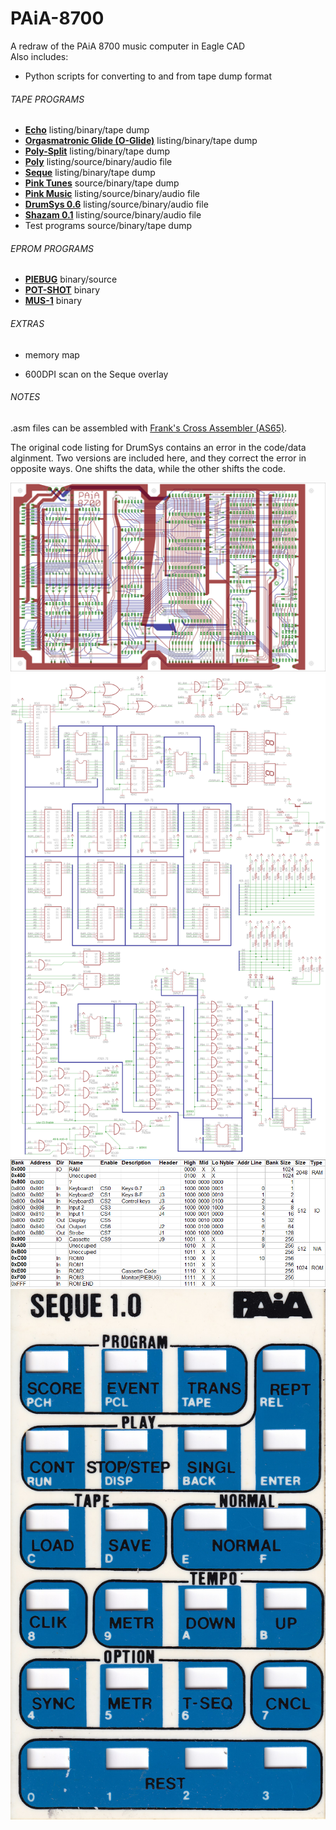 # PAiA-8700
A redraw of the PAiA 8700 music computer in Eagle CAD</br>
Also includes:</br>
 - Python scripts for converting to and from tape dump format

 ###### TAPE PROGRAMS ######
 - [**Echo**](Tape%20Programs/Echo/) listing/binary/tape dump
 - [**Orgasmatronic Glide (O-Glide)**](Tape%20Programs/O-Glide) listing/binary/tape dump
 - [**Poly-Split**](Tape%20Programs/Poly-Split/) listing/binary/tape dump
 - [**Poly**](Tape%20Programs/Poly/) listing/source/binary/audio file
 - [**Seque**](Tape%20Programs/Seque/) listing/binary/tape dump
 - [**Pink Tunes**](Tape%20Programs/Pink%20Tunes/) source/binary/tape dump
 - [**Pink Music**](Tape%20Programs/Pink%20Music/) listing/source/binary/audio file
 - [**DrumSys 0.6**](Tape%20Programs/DRUMSYS%2006/) listing/source/binary/audio file
 - [**Shazam 0.1**](Tape%20Programs/SHAZAM/) listing/source/binary/audio file
 - Test programs source/binary/tape dump

###### EPROM PROGRAMS ######
 - [**PIEBUG**](EPROM%20Programs/PIEBUG) binary/source
 - [**POT-SHOT**](EPROM%20Programs/POT-SHOT) binary
 - [**MUS-1**](EPROM%20Programs/MUS-1) binary
 
###### EXTRAS ######
 - memory map
 
 - 600DPI scan on the Seque overlay

###### NOTES ######
.asm files can be assembled with [Frank's Cross Assembler (AS65)](http://www.kingswood-consulting.co.uk/assemblers/).

The original code listing for DrumSys contains an error in the code/data alginment. Two versions are included here, and they correct the error in opposite ways. One shifts the data, while the other shifts the code.

![PCB](https://github.com/Skidlz/PAiA-8700/blob/master/PAiA%208700%20Redraw%20white%20PCB.png)
![Schematic](https://github.com/Skidlz/PAiA-8700/blob/master/PAiA%208700%20Redraw%20white.png)
![Memory Map](https://github.com/Skidlz/PAiA-8700/blob/master/Memory%20Map.png)
![Overlay](https://github.com/Skidlz/PAiA-8700/blob/master/Paia%20Seque%201.0%20Overlay%20(600dpi).jpg)
